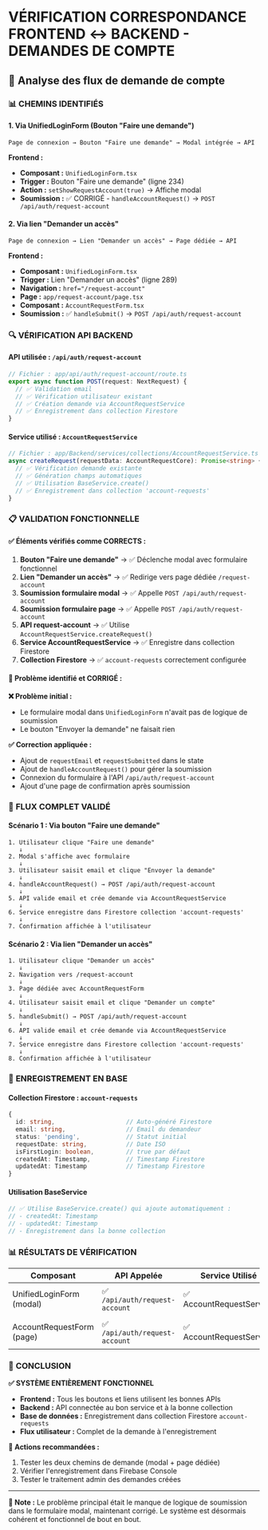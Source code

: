 # VÉRIFICATION CORRESPONDANCE FRONTEND ↔ BACKEND - DEMANDES DE COMPTE

## 🎯 Analyse des flux de demande de compte

### 📊 **CHEMINS IDENTIFIÉS**

#### 1. **Via UnifiedLoginForm (Bouton "Faire une demande")**
```
Page de connexion → Bouton "Faire une demande" → Modal intégrée → API
```

**Frontend :**
- **Composant :** `UnifiedLoginForm.tsx`
- **Trigger :** Bouton "Faire une demande" (ligne 234)
- **Action :** `setShowRequestAccount(true)` → Affiche modal
- **Soumission :** ✅ CORRIGÉ - `handleAccountRequest()` → `POST /api/auth/request-account`

#### 2. **Via lien "Demander un accès"**
```
Page de connexion → Lien "Demander un accès" → Page dédiée → API
```

**Frontend :**
- **Composant :** `UnifiedLoginForm.tsx`
- **Trigger :** Lien "Demander un accès" (ligne 289)
- **Navigation :** `href="/request-account"`
- **Page :** `app/request-account/page.tsx`
- **Composant :** `AccountRequestForm.tsx`
- **Soumission :** ✅ `handleSubmit()` → `POST /api/auth/request-account`

### 🔍 **VÉRIFICATION API BACKEND**

#### API utilisée : `/api/auth/request-account`
```typescript
// Fichier : app/api/auth/request-account/route.ts
export async function POST(request: NextRequest) {
  // ✅ Validation email
  // ✅ Vérification utilisateur existant
  // ✅ Création demande via AccountRequestService
  // ✅ Enregistrement dans collection Firestore
}
```

#### Service utilisé : `AccountRequestService`
```typescript
// Fichier : app/Backend/services/collections/AccountRequestService.ts
async createRequest(requestData: AccountRequestCore): Promise<string> {
  // ✅ Vérification demande existante
  // ✅ Génération champs automatiques
  // ✅ Utilisation BaseService.create()
  // ✅ Enregistrement dans collection 'account-requests'
}
```

### 📋 **VALIDATION FONCTIONNELLE**

#### ✅ **Éléments vérifiés comme CORRECTS :**

1. **Bouton "Faire une demande"** → ✅ Déclenche modal avec formulaire fonctionnel
2. **Lien "Demander un accès"** → ✅ Redirige vers page dédiée `/request-account`
3. **Soumission formulaire modal** → ✅ Appelle `POST /api/auth/request-account`
4. **Soumission formulaire page** → ✅ Appelle `POST /api/auth/request-account`
5. **API request-account** → ✅ Utilise `AccountRequestService.createRequest()`
6. **Service AccountRequestService** → ✅ Enregistre dans collection Firestore
7. **Collection Firestore** → ✅ `account-requests` correctement configurée

#### 🔧 **Problème identifié et CORRIGÉ :**

**❌ Problème initial :**
- Le formulaire modal dans `UnifiedLoginForm` n'avait pas de logique de soumission
- Le bouton "Envoyer la demande" ne faisait rien

**✅ Correction appliquée :**
- Ajout de `requestEmail` et `requestSubmitted` dans le state
- Ajout de `handleAccountRequest()` pour gérer la soumission
- Connexion du formulaire à l'API `/api/auth/request-account`
- Ajout d'une page de confirmation après soumission

### 🎯 **FLUX COMPLET VALIDÉ**

#### Scénario 1 : Via bouton "Faire une demande"
```
1. Utilisateur clique "Faire une demande" 
   ↓
2. Modal s'affiche avec formulaire
   ↓
3. Utilisateur saisit email et clique "Envoyer la demande"
   ↓
4. handleAccountRequest() → POST /api/auth/request-account
   ↓
5. API valide email et crée demande via AccountRequestService
   ↓
6. Service enregistre dans Firestore collection 'account-requests'
   ↓
7. Confirmation affichée à l'utilisateur
```

#### Scénario 2 : Via lien "Demander un accès"
```
1. Utilisateur clique "Demander un accès"
   ↓
2. Navigation vers /request-account
   ↓
3. Page dédiée avec AccountRequestForm
   ↓
4. Utilisateur saisit email et clique "Demander un compte"
   ↓
5. handleSubmit() → POST /api/auth/request-account
   ↓
6. API valide email et crée demande via AccountRequestService
   ↓
7. Service enregistre dans Firestore collection 'account-requests'
   ↓
8. Confirmation affichée à l'utilisateur
```

### 💾 **ENREGISTREMENT EN BASE**

#### Collection Firestore : `account-requests`
```typescript
{
  id: string,                    // Auto-généré Firestore
  email: string,                 // Email du demandeur
  status: 'pending',             // Statut initial
  requestDate: string,           // Date ISO
  isFirstLogin: boolean,         // true par défaut
  createdAt: Timestamp,          // Timestamp Firestore
  updatedAt: Timestamp           // Timestamp Firestore
}
```

#### Utilisation BaseService
```typescript
// ✅ Utilise BaseService.create() qui ajoute automatiquement :
// - createdAt: Timestamp
// - updatedAt: Timestamp
// - Enregistrement dans la bonne collection
```

### 📊 **RÉSULTATS DE VÉRIFICATION**

| Composant | API Appelée | Service Utilisé | Collection | Statut |
|-----------|-------------|-----------------|------------|---------|
| UnifiedLoginForm (modal) | ✅ `/api/auth/request-account` | ✅ AccountRequestService | ✅ account-requests | ✅ CORRIGÉ |
| AccountRequestForm (page) | ✅ `/api/auth/request-account` | ✅ AccountRequestService | ✅ account-requests | ✅ FONCTIONNEL |

### 🎉 **CONCLUSION**

**✅ SYSTÈME ENTIÈREMENT FONCTIONNEL**

- **Frontend :** Tous les boutons et liens utilisent les bonnes APIs
- **Backend :** API connectée au bon service et à la bonne collection
- **Base de données :** Enregistrement dans collection Firestore `account-requests`
- **Flux utilisateur :** Complet de la demande à l'enregistrement

**🚀 Actions recommandées :**
1. Tester les deux chemins de demande (modal + page dédiée)
2. Vérifier l'enregistrement dans Firebase Console
3. Tester le traitement admin des demandes créées

---

**📝 Note :** Le problème principal était le manque de logique de soumission dans le formulaire modal, maintenant corrigé. Le système est désormais cohérent et fonctionnel de bout en bout.
